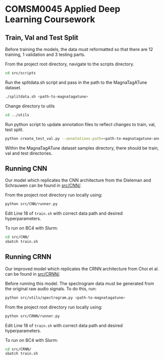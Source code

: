 # COMSM0045 Applied Deep Learning Coursework

## Train, Val and Test Split

Before training the models, the data must reformatted so that there are 12 training, 1 validation and 3 testing parts.

From the project root directory, navigate to the scripts directory.

```bash
cd src/scripts
```

Run the splitdata.sh script and pass in the path to the MagnaTagATune dataset.

```bash
./splitdata.sh <path-to-magnatagatune>
```

Change directory to utils

```bash
cd ../utils
```

Run python script to update annotation files to reflect changes to train, val, test split.

```bash
python create_test_val.py --annotations-path=<path-to-magnatagatune-annotations>
```

Within the MagnaTagATune dataset samples directory, there should be train, val and test directories. 

## Running CNN

Our model which replicates the CNN architecture from the Dieleman and Schrauwen can be found in [src/CNN/](src/CNN/).

From the project root directory run locally using:

```bash
python src/CNN/runner.py 
```

Edit Line 18 of `train.sh` with correct data path and desired hyperparameters. 

To run on BC4 with Slurm:

```bash
cd src/CNN/
sbatch train.sh
```

## Running CRNN

Our improved model which replicates the CRNN architecture from Choi et al. can be found in [src/CRNN/](src/CRNN/).

Before running this model. The spectrogram data must be generated from the original raw audio signals. To do this, run:

```bash
python src/utils/spectrogram.py <path-to-magnatagatune>
```

From the project root directory run locally using:

```bash
python src/CRNN/runner.py 
```

Edit Line 18 of `train.sh` with correct data path and desired hyperparameters. 

To run on BC4 with Slurm:

```bash
cd src/CRNN/
sbatch train.sh
```